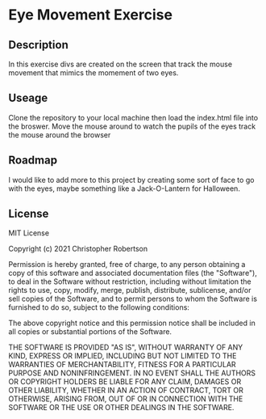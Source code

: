 # Eye Movement Exercise

## Description
In this exercise divs are created on the screen that track the mouse movement that mimics the momement of two eyes. 

## Useage

Clone the repository to your local machine then load the index.html file into the broswer. Move the mouse around to watch the pupils of the eyes track the mouse around the browser

## Roadmap

I would like to add more to this project by creating some sort of face to go with the eyes, maybe something like a Jack-O-Lantern for Halloween.

## License

MIT License

Copyright (c) 2021 Christopher Robertson

Permission is hereby granted, free of charge, to any person obtaining a copy
of this software and associated documentation files (the "Software"), to deal
in the Software without restriction, including without limitation the rights
to use, copy, modify, merge, publish, distribute, sublicense, and/or sell
copies of the Software, and to permit persons to whom the Software is
furnished to do so, subject to the following conditions:

The above copyright notice and this permission notice shall be included in all
copies or substantial portions of the Software.

THE SOFTWARE IS PROVIDED "AS IS", WITHOUT WARRANTY OF ANY KIND, EXPRESS OR
IMPLIED, INCLUDING BUT NOT LIMITED TO THE WARRANTIES OF MERCHANTABILITY,
FITNESS FOR A PARTICULAR PURPOSE AND NONINFRINGEMENT. IN NO EVENT SHALL THE
AUTHORS OR COPYRIGHT HOLDERS BE LIABLE FOR ANY CLAIM, DAMAGES OR OTHER
LIABILITY, WHETHER IN AN ACTION OF CONTRACT, TORT OR OTHERWISE, ARISING FROM,
OUT OF OR IN CONNECTION WITH THE SOFTWARE OR THE USE OR OTHER DEALINGS IN THE
SOFTWARE.


